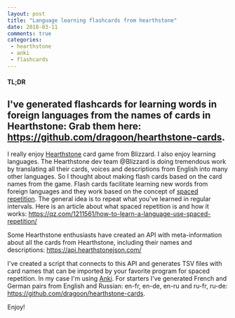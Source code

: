 ```yaml
---
layout: post
title: "Language learning flashcards from hearthstone"
date: 2018-03-11
comments: true
categories:
 - hearthstone
 - anki
 - flashcards
---
```


#### TL;DR
I've generated flashcards for learning words in foreign languages from the names of cards in Hearthstone:
Grab them here: <https://github.com/dragoon/hearthstone-cards>.
----

I really enjoy [Hearthstone](https://playhearthstone.com/) card game from Blizzard.
I also enjoy learning languages.
The Hearthstone dev team @Blizzard is doing tremendous work by translating all their cards, voices and descriptions from English into many other languages.
So I thought about making flash cards based on the card names from the game.
Flash cards facilitate learning new words from foreign languages and they work based on the concept of [spaced repetition](https://en.wikipedia.org/wiki/Spaced_repetition).
The general idea is to repeat what you've learned in regular intervals.
Here is an article about what spaced repetition is and how it works: <https://qz.com/1211561/how-to-learn-a-language-use-spaced-repetition/>

Some Hearthstone enthusiasts have created an API with meta-information about all the cards from Hearthstone, including their names and descriptions:
https://api.hearthstonejson.com/

I've created a script that connects to this API and generates TSV files with card names that can be imported by your favorite program for spaced repetition.
In my case I'm using [Anki](https://apps.ankiweb.net).
For starters I've generated French and German pairs from English and Russian: en-fr, en-de, en-ru and ru-fr, ru-de:
<https://github.com/dragoon/hearthstone-cards>.

Enjoy!

